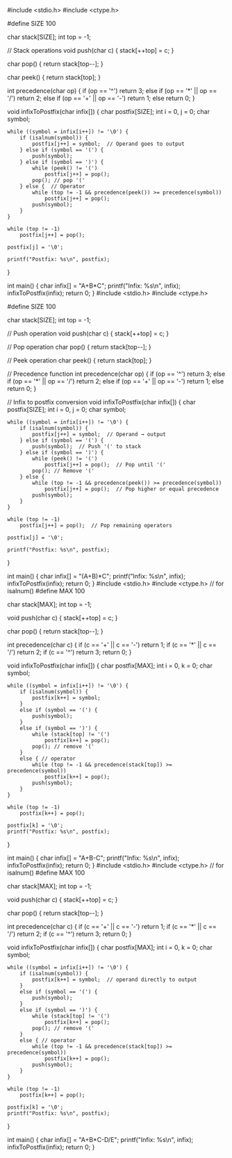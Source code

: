 #include <stdio.h>
#include <ctype.h>

#define SIZE 100

char stack[SIZE];
int top = -1;

// Stack operations
void push(char c) {
    stack[++top] = c;
}

char pop() {
    return stack[top--];
}

char peek() {
    return stack[top];
}

int precedence(char op) {
    if (op == '^') return 3;
    else if (op == '*' || op == '/') return 2;
    else if (op == '+' || op == '-') return 1;
    else return 0;
}

void infixToPostfix(char infix[]) {
    char postfix[SIZE];
    int i = 0, j = 0;
    char symbol;

    while ((symbol = infix[i++]) != '\0') {
        if (isalnum(symbol)) {
            postfix[j++] = symbol;  // Operand goes to output
        } else if (symbol == '(') {
            push(symbol);
        } else if (symbol == ')') {
            while (peek() != '(')
                postfix[j++] = pop();
            pop(); // pop '('
        } else {  // Operator
            while (top != -1 && precedence(peek()) >= precedence(symbol))
                postfix[j++] = pop();
            push(symbol);
        }
    }

    while (top != -1)
        postfix[j++] = pop();

    postfix[j] = '\0';

    printf("Postfix: %s\n", postfix);
}

int main() {
    char infix[] = "A+B*C";
    printf("Infix: %s\n", infix);
    infixToPostfix(infix);
    return 0;
}
#include <stdio.h>
#include <ctype.h>

#define SIZE 100

char stack[SIZE];
int top = -1;

// Push operation
void push(char c) {
    stack[++top] = c;
}

// Pop operation
char pop() {
    return stack[top--];
}

// Peek operation
char peek() {
    return stack[top];
}

// Precedence function
int precedence(char op) {
    if (op == '^') return 3;
    else if (op == '*' || op == '/') return 2;
    else if (op == '+' || op == '-') return 1;
    else return 0;
}

// Infix to postfix conversion
void infixToPostfix(char infix[]) {
    char postfix[SIZE];
    int i = 0, j = 0;
    char symbol;

    while ((symbol = infix[i++]) != '\0') {
        if (isalnum(symbol)) {
            postfix[j++] = symbol;  // Operand → output
        } else if (symbol == '(') {
            push(symbol);  // Push '(' to stack
        } else if (symbol == ')') {
            while (peek() != '(')
                postfix[j++] = pop();  // Pop until '('
            pop(); // Remove '('
        } else {
            while (top != -1 && precedence(peek()) >= precedence(symbol))
                postfix[j++] = pop();  // Pop higher or equal precedence
            push(symbol);
        }
    }

    while (top != -1)
        postfix[j++] = pop();  // Pop remaining operators

    postfix[j] = '\0';

    printf("Postfix: %s\n", postfix);
}

int main() {
    char infix[] = "(A+B)*C";
    printf("Infix: %s\n", infix);
    infixToPostfix(infix);
    return 0;
}
#include <stdio.h>
#include <ctype.h>  // for isalnum()
#define MAX 100

char stack[MAX];
int top = -1;

void push(char c) {
    stack[++top] = c;
}

char pop() {
    return stack[top--];
}

int precedence(char c) {
    if (c == '+' || c == '-') return 1;
    if (c == '*' || c == '/') return 2;
    if (c == '^') return 3;
    return 0;
}

void infixToPostfix(char infix[]) {
    char postfix[MAX];
    int i = 0, k = 0;
    char symbol;

    while ((symbol = infix[i++]) != '\0') {
        if (isalnum(symbol)) {
            postfix[k++] = symbol;
        } 
        else if (symbol == '(') {
            push(symbol);
        } 
        else if (symbol == ')') {
            while (stack[top] != '(')
                postfix[k++] = pop();
            pop(); // remove '('
        } 
        else { // operator
            while (top != -1 && precedence(stack[top]) >= precedence(symbol))
                postfix[k++] = pop();
            push(symbol);
        }
    }

    while (top != -1)
        postfix[k++] = pop();

    postfix[k] = '\0';
    printf("Postfix: %s\n", postfix);
}

int main() {
    char infix[] = "A+B-C";
    printf("Infix: %s\n", infix);
    infixToPostfix(infix);
    return 0;
  }
  #include <stdio.h>
#include <ctype.h>  // for isalnum()
#define MAX 100

char stack[MAX];
int top = -1;

void push(char c) {
    stack[++top] = c;
}

char pop() {
    return stack[top--];
}

int precedence(char c) {
    if (c == '+' || c == '-') return 1;
    if (c == '*' || c == '/') return 2;
    if (c == '^') return 3;
    return 0;
}

void infixToPostfix(char infix[]) {
    char postfix[MAX];
    int i = 0, k = 0;
    char symbol;

    while ((symbol = infix[i++]) != '\0') {
        if (isalnum(symbol)) {  
            postfix[k++] = symbol;  // operand directly to output
        } 
        else if (symbol == '(') {
            push(symbol);
        } 
        else if (symbol == ')') {
            while (stack[top] != '(')
                postfix[k++] = pop();
            pop(); // remove '('
        } 
        else { // operator
            while (top != -1 && precedence(stack[top]) >= precedence(symbol))
                postfix[k++] = pop();
            push(symbol);
        }
    }

    while (top != -1)
        postfix[k++] = pop();

    postfix[k] = '\0';
    printf("Postfix: %s\n", postfix);
}

int main() {
    char infix[] = "A+B*C-D/E";
    printf("Infix: %s\n", infix);
    infixToPostfix(infix);
    return 0;
}

